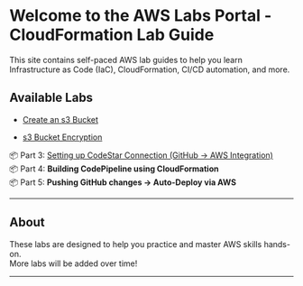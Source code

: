# Welcome to the AWS Labs Portal - CloudFormation Lab Guide

This site contains self-paced AWS lab guides to help you learn Infrastructure as Code (IaC), CloudFormation, CI/CD automation, and more.

## Available Labs

- [Create an s3 Bucket](./cloudformation-lab-part1-s3-bucket.md)

- [s3 Bucket Encryption](./cloudformation-lab-part2-s3-bucket-encryption.md)

📦 Part 3: [Setting up CodeStar Connection (GitHub → AWS Integration)](./cloudformation-lab-part3-codestar-connection.md)  
📦 Part 4: **Building CodePipeline using CloudFormation**  
📦 Part 5: **Pushing GitHub changes → Auto-Deploy via AWS**

---

## About

These labs are designed to help you practice and master AWS skills hands-on.  
More labs will be added over time!

---